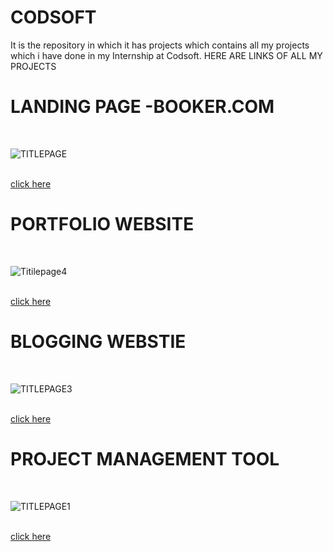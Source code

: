 # CODSOFT
It is the repository in which it has projects which contains all my projects which i have done in my  Internship at Codsoft.
HERE ARE LINKS OF ALL MY PROJECTS

<H1>LANDING PAGE -BOOKER.COM</H1>
<br>

![TITLEPAGE](https://github.com/user-attachments/assets/7d761e41-8790-4579-b300-d3d4df463bae)

<BR>
<a href="https://github.com/Abhishek182005/CODESOFT/tree/main/LANDINGPAGE"> click here</a>
<br>
<H1>PORTFOLIO WEBSITE</H1>
<br>

![Titilepage4](https://github.com/user-attachments/assets/63bbafe8-07ee-490e-89a2-6ad30fa79f9c)

<BR>
<a href="https://github.com/Abhishek182005/CODESOFT/tree/main/PORTFOLIO">click here</a>
<br>
<H1>BLOGGING WEBSTIE</H1>
<br>

![TITLEPAGE3](https://github.com/user-attachments/assets/e6b55d48-8605-4fc8-a2de-225cdbf7ce8d)

<BR>
<a href="https://github.com/Abhishek182005/CODESOFT/tree/main/BLOGGINGPLATFORM">click here</a>
<br>
<H1>PROJECT MANAGEMENT TOOL</H1>
<br>

![TITLEPAGE1](https://github.com/user-attachments/assets/08cd3170-b41f-4fdb-b4a6-df19aeea83e7)


<BR>
<a href="https://github.com/Abhishek182005/CODESOFT/tree/main/PROJECTMANAGEMENTTOOL">click here</a>
<br>

